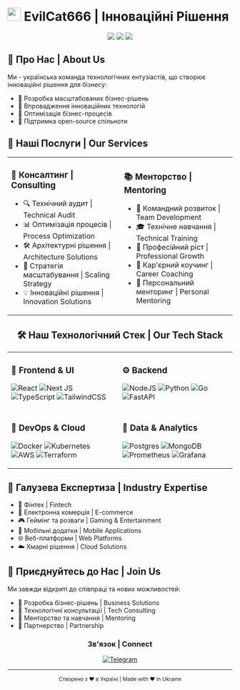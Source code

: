 # <img src="https://media.giphy.com/media/hvRJCLFzcasrR4ia7z/giphy.gif" width="30px"> EvilCat666 | Інноваційні Рішення

<div align="center">
  <img src="https://img.shields.io/badge/🇺🇦_Made_in-Ukraine-ffd700?style=for-the-badge&logoColor=white"/>
  <img src="https://img.shields.io/badge/Innovation-Driven-ff6b6b?style=for-the-badge"/>
  <img src="https://img.shields.io/badge/Business-Solutions-40c057?style=for-the-badge"/>
</div>

## 💫 Про Нас | About Us

Ми - українська команда технологічних ентузіастів, що створює інноваційні рішення для бізнесу:
- 🚀 Розробка масштабованих бізнес-рішень
- 🌟 Впровадження інноваційних технологій
- 🔄 Оптимізація бізнес-процесів
- 🤝 Підтримка open-source спільноти

## 🎯 Наші Послуги | Our Services

<table>
<tr>
<td>

### 💼 Консалтинг | Consulting
  
- 🔍 Технічний аудит | Technical Audit
- 📊 Оптимізація процесів | Process Optimization
- 🛠️ Архітектурні рішення | Architecture Solutions
- 🚀 Стратегія масштабування | Scaling Strategy
- 💡 Інноваційні рішення | Innovation Solutions

</td>
<td>

### 📚 Менторство | Mentoring
  
- 👥 Командний розвиток | Team Development
- 🎓 Технічне навчання | Technical Training
- 🌱 Професійний ріст | Professional Growth
- 🎯 Кар'єрний коучинг | Career Coaching
- 🤝 Персональний менторинг | Personal Mentoring

</td>
</tr>
</table>

<div align="center">

## 🛠️ Наш Технологічний Стек | Our Tech Stack

<table>
<tr>
<td>
  
### 🎨 Frontend & UI
  
![React](https://img.shields.io/badge/react-%2320232a.svg?style=for-the-badge&logo=react&logoColor=%2361DAFB)
![Next JS](https://img.shields.io/badge/Next-black?style=for-the-badge&logo=next.js&logoColor=white)
![TypeScript](https://img.shields.io/badge/typescript-%23007ACC.svg?style=for-the-badge&logo=typescript&logoColor=white)
![TailwindCSS](https://img.shields.io/badge/tailwindcss-%2338B2AC.svg?style=for-the-badge&logo=tailwind-css&logoColor=white)
  
</td>
<td>

### ⚙️ Backend
  
![NodeJS](https://img.shields.io/badge/node.js-6DA55F?style=for-the-badge&logo=node.js&logoColor=white)
![Python](https://img.shields.io/badge/python-3670A0?style=for-the-badge&logo=python&logoColor=ffdd54)
![Go](https://img.shields.io/badge/go-%2300ADD8.svg?style=for-the-badge&logo=go&logoColor=white)
![FastAPI](https://img.shields.io/badge/FastAPI-005571?style=for-the-badge&logo=fastapi)
  
</td>
</tr>
<tr>
<td>

### 🔧 DevOps & Cloud
  
![Docker](https://img.shields.io/badge/docker-%230db7ed.svg?style=for-the-badge&logo=docker&logoColor=white)
![Kubernetes](https://img.shields.io/badge/kubernetes-%23326ce5.svg?style=for-the-badge&logo=kubernetes&logoColor=white)
![AWS](https://img.shields.io/badge/AWS-%23FF9900.svg?style=for-the-badge&logo=amazon-aws&logoColor=white)
![Terraform](https://img.shields.io/badge/terraform-%235835CC.svg?style=for-the-badge&logo=terraform&logoColor=white)
  
</td>
<td>

### 💾 Data & Analytics
  
![Postgres](https://img.shields.io/badge/postgres-%23316192.svg?style=for-the-badge&logo=postgresql&logoColor=white)
![MongoDB](https://img.shields.io/badge/MongoDB-%234ea94b.svg?style=for-the-badge&logo=mongodb&logoColor=white)
![Prometheus](https://img.shields.io/badge/Prometheus-E6522C?style=for-the-badge&logo=Prometheus&logoColor=white)
![Grafana](https://img.shields.io/badge/grafana-%23F46800.svg?style=for-the-badge&logo=grafana&logoColor=white)

</td>
</tr>
</table>

</div>

## 💼 Галузева Експертиза | Industry Expertise

- 🏦 Фінтех | Fintech
- 🏪 Електронна комерція | E-commerce
- 🎮 Геймінг та розваги | Gaming & Entertainment
- 📱 Мобільні додатки | Mobile Applications
- 🌐 Веб-платформи | Web Platforms
- ☁️ Хмарні рішення | Cloud Solutions

## 🤝 Приєднуйтесь до Нас | Join Us

Ми завжди відкриті до співпраці та нових можливостей:
- 💼 Розробка бізнес-рішень | Business Solutions
- 🔧 Технологічні консультації | Tech Consulting
- 🌱 Менторство та навчання | Mentoring
- 🤝 Партнерство | Partnership

<div align="center">

### Зв'язок | Connect

[![Telegram](https://img.shields.io/badge/Telegram-2CA5E0?style=for-the-badge&logo=telegram&logoColor=white)](https://t.me/evilcat666bot)
</div>

---

<div align="center">
  <sub>Створено з ❤️ в Україні | Made with ❤️ in Ukraine</sub>
</div> 
